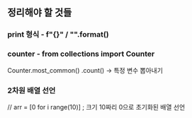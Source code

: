 ## 정리해야 할 것들

### print 형식 - f"{}" / "".format()   

### counter - from collections import Counter
Counter.most_common()
.count() -> 특정 변수 뽑아내기

### 2차원 배열 선언
// arr = [0 for i range(10)]  ; 크기 10짜리 0으로 초기화된 배열 선언
